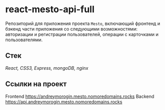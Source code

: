 # react-mesto-api-full
Репозиторий для приложения проекта `Mesto`, включающий фронтенд и бэкенд части приложения со следующими возможностями: авторизации и регистрации пользователей, операции с карточками и пользователями.

## Стек
*React, CSS3, Express, mongoDB, nginx*

## Ссылки на проект
Frontend https://andreymorogin.mesto.nomoredomains.rocks
Backend https://api.andreymorogin.mesto.nomoredomains.rocks